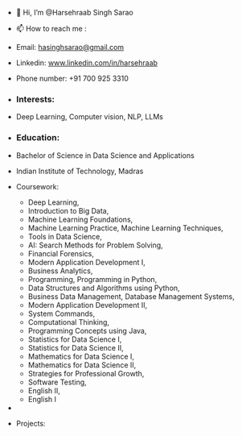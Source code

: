 - 👋 Hi, I’m @Harsehraab Singh Sarao
- 📫 How to reach me :
-   Email: hasinghsarao@gmail.com
-   Linkedin: www.linkedin.com/in/harsehraab
-   Phone number: +91 700 925 3310

-   ### Interests: 
-   Deep Learning, Computer vision, NLP, LLMs

-   ### Education:
-   Bachelor of Science in Data Science and Applications
-   Indian Institute of Technology, Madras
  
- Coursework:
    
  - Deep Learning,
  - Introduction to Big Data,
  - Machine Learning Foundations,
  - Machine Learning Practice, Machine Learning Techniques,
  - Tools in Data Science,
  - AI: Search Methods for Problem Solving,
  - Financial Forensics,
  - Modern Application Development I,
  - Business Analytics,
  - Programming, Programming in Python,
  - Data Structures and Algorithms using Python,
  - Business Data Management, Database Management Systems,
  - Modern Application Development II,
  - System Commands,
  - Computational Thinking,
  - Programming Concepts using Java,
  - Statistics for Data Science I,
  - Statistics for Data Science II,
  - Mathematics for Data Science I,
  - Mathematics for Data Science II,
  - Strategies for Professional Growth,
  - Software Testing,
  - English II,
  - English I
-     
-   Projects:

<!---
Harsehraab/Harsehraab is a ✨ special ✨ repository because its `README.md` (this file) appears on your GitHub profile.
You can click the Preview link to take a look at your changes.
--->
